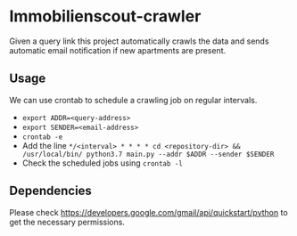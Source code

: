 # Immobilienscout-crawler
Given a query link this project automatically crawls the data and sends automatic email notification if new apartments are present.

## Usage

We can use crontab to schedule a crawling job on regular intervals.

* ```export ADDR=<query-address>```
* ```export SENDER=<email-address>```
* ```crontab -e ```
* Add the line ```*/<interval> * * * * cd <repository-dir> && /usr/local/bin/ python3.7 main.py --addr $ADDR --sender $SENDER```
* Check the scheduled jobs using ```crontab -l```

## Dependencies

Please check https://developers.google.com/gmail/api/quickstart/python to get the necessary permissions.